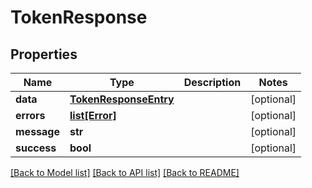 # TokenResponse

## Properties
| Name        | Type                                            | Description | Notes      |
| ----------- | ----------------------------------------------- | ----------- | ---------- |
| **data**    | [**TokenResponseEntry**](TokenResponseEntry.md) |             | [optional] |
| **errors**  | [**list[Error]**](Error.md)                     |             | [optional] |
| **message** | **str**                                         |             | [optional] |
| **success** | **bool**                                        |             | [optional] |

[[Back to Model list]](../README.md#documentation-for-models) [[Back to API list]](../README.md#documentation-for-api-endpoints) [[Back to README]](../README.md)
